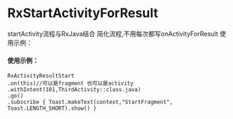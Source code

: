 # RxStartActivityForResult
startActivity流程与RxJava结合 简化流程,不用每次都写onActivityForResult
使用示例：
#### 使用示例： 
```
RxActivityResultStart
.on(this)//可以是fragment 也可以是activity
.withIntent(101,ThirdActivity::class.java)
.go()
.subscribe { Toast.makeText(context,"StartFragment", Toast.LENGTH_SHORT).show() }
```
